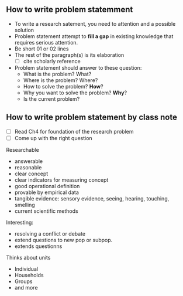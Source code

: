 ## How to write problem statemment
- To write a research satement, you need to attention and a possible solution
- Problem statement attempt to __fill a gap__ in existing knowledge that requires serious attention.
- Be short 01 or 02 lines
- The rest of the paragraph(s) is its elaboration
  - [ ] cite scholarly reference
- Problem statement should answer to these question:
    - What is the problem? What?
    - Where is the problem? Where?
    - How to solve the problem? **How**?
    - Why you want to solve the problem? **Why**?
    - Is the current problem?

## How to write problem statement by class note
- [ ] Read Ch4 for foundation of the research problem
- [ ] Come up with the right question

Researchable
- answerable
- reasonable
- clear concept
- clear indicators for measuring concept
- good operational definition
- provable by  empirical data
- tangible evidence: sensory evidence, seeing, hearing, touching, smelling
- current scientific methods

Interesting:
- resolving a conflict or debate
- extend questions to new pop or subpop.
- extends questionns

Thinks about units
- Individual
- Households
- Groups
- and more

